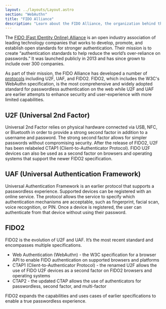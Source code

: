 ```yaml
---
layout: ../layouts/Layout.astro
section: "WebAuthn"
title: "FIDO Alliance"
description: "Learn about the FIDO Alliance, the organization behind the development of WebAuthn and other authentication standards. Discover the history, goals, and achievements of the FIDO Alliance, and its impact on the future of online authentication."
---
```


The [FIDO (Fast IDentity Online) Alliance](https://fidoalliance.org/) is an open industry association of leading technology companies that works to develop, promote, and establish open standards for stronger authentication. Their mission is to create “authentication standards to help reduce the world’s over-reliance on passwords.” It was launched publicly in 2013 and has since grown to include over 300 companies.

As part of their mission, the FIDO Alliance has developed a number of [protocols](https://fidoalliance.org/specifications/) including U2F, UAF, and FIDO2. FIDO2, which includes the W3C's WebAuthn specification, is the most comprehensive and widely adopted standard for passwordless authentication on the web while U2F and UAF are earlier attempts to enhance security and user-experience with more limited capabilities.

## U2F (Universal 2nd Factor)
Universal 2nd Factor relies on physical hardware connected via USB, NFC, or Bluetooth in order to provide a strong second factor in addition to a username and password. The strong second factor allows for simpler passwords without compromising security. After the release of FIDO2, U2F has been relabeled CTAP1 (Client-to-Authenticator Protocol). FIDO U2F devices can also be used as a second factor on browsers and operating systems that support the newer FIDO2 specification.

## UAF (Universal Authentication Framework)
Universal Authentication Framework is an earlier protocol that supports a passwordless experience. Supported devices can be registered with an online service. The protocol allows the service to specify which authentication mechanisms are acceptable, such as fingerprint, facial scan, voice recognition, or PIN. Once a device is registered, the user can authenticate from that device without using their password.

## FIDO2
FIDO2 is the evolution of U2F and UAF. It’s the most recent standard and encompasses multiple specifications.
* Web Authentication (WebAuthn) - the W3C specification for a browser API to enable FIDO authentication on supported browsers and platforms
* CTAP1 (Client-to-Authenticator Protocol) - the renamed U2F allows the use of FIDO U2F devices as a second factor on FIDO2 browsers and operating systems
* CTAP2 - the updated CTAP allows the use of authenticators for passwordless, second factor, and multi-factor

FIDO2 expands the capabilities and uses cases of earlier specifications to enable a true passwordless experience. 
